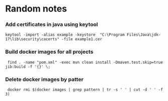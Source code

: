 # Random notes

### Add certificates in java using keytool
```
keytool -import -alias example -keystore  "C:\Program Files\Java\jdk-17\lib\security\cacerts" -file example1.cer
```

### Build docker images for all projects
```
 find . -name "pom.xml" -exec mvn clean install -Dmaven.test.skip=true  jib:build -f '{}' \;
```
### Delete docker images by patter
```
 docker rmi $(docker images | grep pattern | tr -s ' ' | cut -d ' ' -f 3)
```
